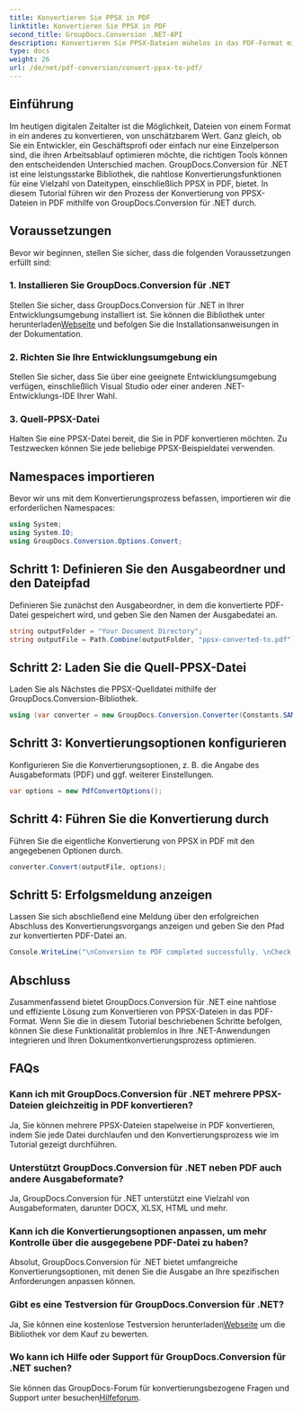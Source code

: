 ```yaml
---
title: Konvertieren Sie PPSX in PDF
linktitle: Konvertieren Sie PPSX in PDF
second_title: GroupDocs.Conversion .NET-API
description: Konvertieren Sie PPSX-Dateien mühelos in das PDF-Format mit GroupDocs.Conversion für .NET. Optimieren Sie Ihren Dokumenten-Workflow mit dieser leistungsstarken .NET-Bibliothek.
type: docs
weight: 26
url: /de/net/pdf-conversion/convert-ppsx-to-pdf/
---
```

## Einführung
Im heutigen digitalen Zeitalter ist die Möglichkeit, Dateien von einem Format in ein anderes zu konvertieren, von unschätzbarem Wert. Ganz gleich, ob Sie ein Entwickler, ein Geschäftsprofi oder einfach nur eine Einzelperson sind, die ihren Arbeitsablauf optimieren möchte, die richtigen Tools können den entscheidenden Unterschied machen. GroupDocs.Conversion für .NET ist eine leistungsstarke Bibliothek, die nahtlose Konvertierungsfunktionen für eine Vielzahl von Dateitypen, einschließlich PPSX in PDF, bietet. In diesem Tutorial führen wir den Prozess der Konvertierung von PPSX-Dateien in PDF mithilfe von GroupDocs.Conversion für .NET durch.
## Voraussetzungen
Bevor wir beginnen, stellen Sie sicher, dass die folgenden Voraussetzungen erfüllt sind:
### 1. Installieren Sie GroupDocs.Conversion für .NET
 Stellen Sie sicher, dass GroupDocs.Conversion für .NET in Ihrer Entwicklungsumgebung installiert ist. Sie können die Bibliothek unter herunterladen[Webseite](https://releases.groupdocs.com/conversion/net/) und befolgen Sie die Installationsanweisungen in der Dokumentation.
### 2. Richten Sie Ihre Entwicklungsumgebung ein
Stellen Sie sicher, dass Sie über eine geeignete Entwicklungsumgebung verfügen, einschließlich Visual Studio oder einer anderen .NET-Entwicklungs-IDE Ihrer Wahl.
### 3. Quell-PPSX-Datei
Halten Sie eine PPSX-Datei bereit, die Sie in PDF konvertieren möchten. Zu Testzwecken können Sie jede beliebige PPSX-Beispieldatei verwenden.

## Namespaces importieren
Bevor wir uns mit dem Konvertierungsprozess befassen, importieren wir die erforderlichen Namespaces:

```csharp
using System;
using System.IO;
using GroupDocs.Conversion.Options.Convert;
```

## Schritt 1: Definieren Sie den Ausgabeordner und den Dateipfad
Definieren Sie zunächst den Ausgabeordner, in dem die konvertierte PDF-Datei gespeichert wird, und geben Sie den Namen der Ausgabedatei an.
```csharp
string outputFolder = "Your Document Directory";
string outputFile = Path.Combine(outputFolder, "ppsx-converted-to.pdf");
```
## Schritt 2: Laden Sie die Quell-PPSX-Datei
Laden Sie als Nächstes die PPSX-Quelldatei mithilfe der GroupDocs.Conversion-Bibliothek.
```csharp
using (var converter = new GroupDocs.Conversion.Converter(Constants.SAMPLE_PPSX))
```
## Schritt 3: Konvertierungsoptionen konfigurieren
Konfigurieren Sie die Konvertierungsoptionen, z. B. die Angabe des Ausgabeformats (PDF) und ggf. weiterer Einstellungen.
```csharp
var options = new PdfConvertOptions();
```
## Schritt 4: Führen Sie die Konvertierung durch
Führen Sie die eigentliche Konvertierung von PPSX in PDF mit den angegebenen Optionen durch.
```csharp
converter.Convert(outputFile, options);
```
## Schritt 5: Erfolgsmeldung anzeigen
Lassen Sie sich abschließend eine Meldung über den erfolgreichen Abschluss des Konvertierungsvorgangs anzeigen und geben Sie den Pfad zur konvertierten PDF-Datei an.
```csharp
Console.WriteLine("\nConversion to PDF completed successfully. \nCheck output in {0}", outputFolder);
```

## Abschluss
Zusammenfassend bietet GroupDocs.Conversion für .NET eine nahtlose und effiziente Lösung zum Konvertieren von PPSX-Dateien in das PDF-Format. Wenn Sie die in diesem Tutorial beschriebenen Schritte befolgen, können Sie diese Funktionalität problemlos in Ihre .NET-Anwendungen integrieren und Ihren Dokumentkonvertierungsprozess optimieren.
## FAQs
### Kann ich mit GroupDocs.Conversion für .NET mehrere PPSX-Dateien gleichzeitig in PDF konvertieren?
Ja, Sie können mehrere PPSX-Dateien stapelweise in PDF konvertieren, indem Sie jede Datei durchlaufen und den Konvertierungsprozess wie im Tutorial gezeigt durchführen.
### Unterstützt GroupDocs.Conversion für .NET neben PDF auch andere Ausgabeformate?
Ja, GroupDocs.Conversion für .NET unterstützt eine Vielzahl von Ausgabeformaten, darunter DOCX, XLSX, HTML und mehr.
### Kann ich die Konvertierungsoptionen anpassen, um mehr Kontrolle über die ausgegebene PDF-Datei zu haben?
Absolut, GroupDocs.Conversion für .NET bietet umfangreiche Konvertierungsoptionen, mit denen Sie die Ausgabe an Ihre spezifischen Anforderungen anpassen können.
### Gibt es eine Testversion für GroupDocs.Conversion für .NET?
 Ja, Sie können eine kostenlose Testversion herunterladen[Webseite](https://releases.groupdocs.com/) um die Bibliothek vor dem Kauf zu bewerten.
### Wo kann ich Hilfe oder Support für GroupDocs.Conversion für .NET suchen?
 Sie können das GroupDocs-Forum für konvertierungsbezogene Fragen und Support unter besuchen[Hilfeforum](https://forum.groupdocs.com/c/conversion/11).